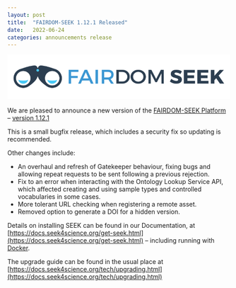 ```yaml
---
layout: post
title:  "FAIRDOM-SEEK 1.12.1 Released"
date:   2022-06-24
categories: announcements release
---
```


![SEEK](/images/logo/fairdom-seek-logo-horiz.svg)

We are pleased to announce a new version of the [FAIRDOM-SEEK Platform](/products/seek/) – [version 1.12.1](https://docs.seek4science.org/tech/releases/#version-1121)

This is a small bugfix release, which includes a security fix so updating is recommended.

Other changes include:

* An overhaul and refresh of Gatekeeper behaviour, fixing bugs and allowing repeat requests to be sent following a previous rejection.
* Fix to an error when interacting with the Ontology Lookup Service API, which affected creating and using sample types and controlled vocabularies in some cases.
* More tolerant URL checking when registering a remote asset.
* Removed option to generate a DOI for a hidden version.

Details on installing SEEK can be found in our Documentation, at [https://docs.seek4science.org/get-seek.html](https://docs.seek4science.org/get-seek.html) – including running with [Docker](https://www.docker.com/).

The upgrade guide can be found in the usual place at [https://docs.seek4science.org/tech/upgrading.html](https://docs.seek4science.org/tech/upgrading.html)